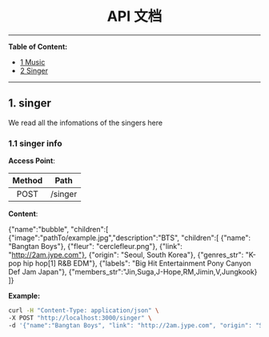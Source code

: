 <h1 align="center" id="0">API 文档</h1>



---

**Table of Content:**


- [1 Music](#music)
- [2 Singer](#singer)

---


<h2 id="singer">1. singer</h2>

We read all the infomations of the singers here

<h3 id="singer-insert">1.1 singer info </h3>


**Access Point**:

| Method | Path |
|:----------------:|:----------------:|
| POST | /singer |

**Content**:

{"name":"bubble", "children":[
{"image":"pathTo/example.jpg","description":"BTS",
"children":[
    {"name": "Bangtan Boys"},
    {"fleur": "cerclefleur.png"},
    {"link": "http://2am.jype.com"},
    {"origin": "Seoul, South Korea"},
    {"genres_str": "K-pop hip hop[1] R&B EDM"},
    {"labels": "Big Hit Entertainment Pony Canyon Def Jam Japan"},
    {"members_str":"Jin,Suga,J-Hope,RM,Jimin,V,Jungkook}
]}

**Example:**

~~~bash
curl -H "Content-Type: application/json" \
-X POST "http://localhost:3000/singer" \
-d '{"name":"Bangtan Boys", "link": "http://2am.jype.com", "origin": "Seoul, South Korea","genres_str": "K-pop hip hop[1] R&B EDM","labels": "Big Hit Entertainment Pony Canyon Def Jam Japan","members_str":"Jin,Suga,J-Hope,RM,Jimin,V,Jungkook}'

~~~
